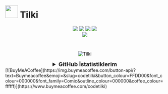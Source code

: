  # <img src="https://cdn.discordapp.com/avatars/1087790283573444760/a59fd9ce96dcac796bd6e92fc4c77d2c.png?size=2048?width=413&height=413" width="40px"> Tilki


<p align="center">  
 <a href="https://www.youtube.com/@codetilki" target"blank_"><img src="https://img.shields.io/badge/tilki%20-ff0000.svg?&style=for-the-badge&logo=youtube&logoColor=white"></a>
 <a href="https://github.com/codetilki" target"blank_"><img src="https://img.shields.io/badge/Tilki%20-191717.svg?&style=for-the-badge&logo=github&logoColor=white"></a>
  <a href="https://discord.com/users/1087790283573444760" target"blank_"><img src="https://img.shields.io/badge/tilki%20-7289DA.svg?&style=for-the-badge&logo=discord&logoColor=white"></a>
<a href="https://www.npmjs.com/~tilki"><img src="https://img.shields.io/badge/Tilki%20-191717.svg?&style=for-the-badge&logo=npm&logoColor=white" /></a>
<br>
 <a href="https://dşscord.gg/gyRmzHmYCp" target"blank_"><img src="https://img.shields.io/discord/1055881456645324840?style=for-the-badge&color=7289da&label=tilki&logo=fox&logoColor=white">
 </a>

</p>
<br>
<p align="center">
<img src="https://count.getloli.com/get/@codetilki?theme=moebooru" alt="Tilki" />
 </p>
<details align="center">
  <summary style="font-weight: bold; font-size: 18px">GitHub İstatistiklerim</summary>
<img src="https://github-readme-stats.vercel.app/api?username=codetilki&bg_color=30,e96443,904e95&title_color=fff&text_color=fff">
 </details>
 [![BuyMeACoffee](https://img.buymeacoffee.com/button-api/?text=Buymeacoffee&emoji=&slug=codetilki&button_colour=FFDD00&font_colour=000000&font_family=Comic&outline_colour=000000&coffee_colour=ffffff)](https://www.buymeacoffee.com/codetilki)
